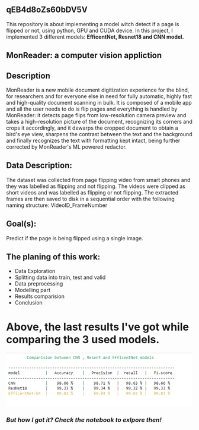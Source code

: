 ## qEB4d8oZs60bDV5V
This repository is about implementing a model witch detect if a page is flipped or not, using python, GPU and CUDA device. In this project, I implemented 3 different models: **EfficentNet, Resnet18 and CNN model.**

## MonReader: a computer vision appliction
## Description
MonReader is a new mobile document digitization experience for the blind, for researchers and for everyone else in need for fully automatic, highly fast and high-quality document scanning in bulk. It is composed of a mobile app and all the user needs to do is flip pages and everything is handled by MonReader: it detects page flips from low-resolution camera preview and takes a high-resolution picture of the document, recognizing its corners and crops it accordingly, and it dewarps the cropped document to obtain a bird's eye view, sharpens the contrast between the text and the background and finally recognizes the text with formatting kept intact, being further corrected by MonReader's ML powered redactor.

## Data Description:
The dataset was collected from page flipping video from smart phones and they was labelled as flipping and not flipping. The videos were clipped as short videos and was labelled as flipping or not flipping. The extracted frames are then saved to disk in a sequential order with the following naming structure: VideoID_FrameNumber

## Goal(s):
Predict if the page is being flipped using a single image.

## The planing of this work: 
* Data Exploration
* Splitting data into train, test and valid
* Data preprocessing
* Modelling part
* Results comparision
* Conclusion
# Above, the last results I've got while comparing the 3 used models.
![Screenshot](Results.PNG)


### *But how I got it? Check the notebook to exlpore then!*
